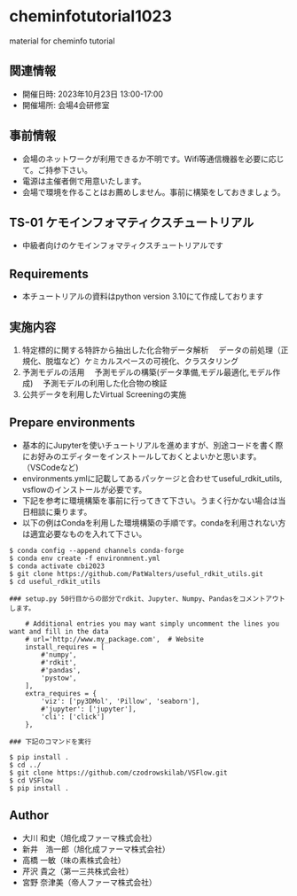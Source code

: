 # cheminfotutorial1023
material for cheminfo tutorial

## 関連情報
 - 開催日時: 2023年10月23日 13:00-17:00
 - 開催場所: 会場4会研修室

## 事前情報
 - 会場のネットワークが利用できるか不明です。Wifi等通信機器を必要に応じて。ご持参下さい。
 - 電源は主催者側で用意いたします。
 - 会場で環境を作ることはお薦めしません。事前に構築をしておきましょう。

## TS-01 ケモインフォマティクスチュートリアル
 - 中級者向けのケモインフォマティクスチュートリアルです

## Requirements
 - 本チュートリアルの資料はpython version 3.10にて作成しております

## 実施内容
1. 特定標的に関する特許から抽出した化合物データ解析
　データの前処理（正規化、脱塩など）ケミカルスペースの可視化、クラスタリング
2. 予測モデルの活用
　予測モデルの構築(データ準備,モデル最適化,モデル作成)
　予測モデルの利用した化合物の検証
3. 公共データを利用したVirtual Screeningの実施

## Prepare environments
 - 基本的にJupyterを使いチュートリアルを進めますが、別途コードを書く際にお好みのエディターをインストールしておくとよいかと思います。（VSCodeなど)
 - environments.ymlに記載してあるパッケージと合わせてuseful_rdkit_utils, vsflowのインストールが必要です。
 - 下記を参考に環境構築を事前に行ってきて下さい。うまく行かない場合は当日相談に乗ります。
 - 以下の例はCondaを利用した環境構築の手順です。condaを利用されない方は適宜必要なものを入れて下さい。
```
$ conda config --append channels conda-forge
$ conda env create -f environmnent.yml
$ conda activate cbi2023
$ git clone https://github.com/PatWalters/useful_rdkit_utils.git
$ cd useful_rdkit_utils

### setup.py 50行目からの部分でrdkit、Jupyter、Numpy、Pandasをコメントアウトします。

    # Additional entries you may want simply uncomment the lines you want and fill in the data
    # url='http://www.my_package.com',  # Website
    install_requires = [
        #'numpy',
        #'rdkit',
        #'pandas',
        'pystow',
    ],
    extra_requires = {
        'viz': ['py3DMol', 'Pillow', 'seaborn'],
        #'jupyter': ['jupyter'],
        'cli': ['click']
    },

### 下記のコマンドを実行

$ pip install .
$ cd ../
$ git clone https://github.com/czodrowskilab/VSFlow.git
$ cd VSFlow
$ pip install .

```

## Author
 - 大川 和史（旭化成ファーマ株式会社）
 - 新井　浩一郎（旭化成ファーマ株式会社）
 - 高橋 一敏（味の素株式会社）
 - 芹沢 貴之（第一三共株式会社）
 - 宮野 奈津美（帝人ファーマ株式会社）
